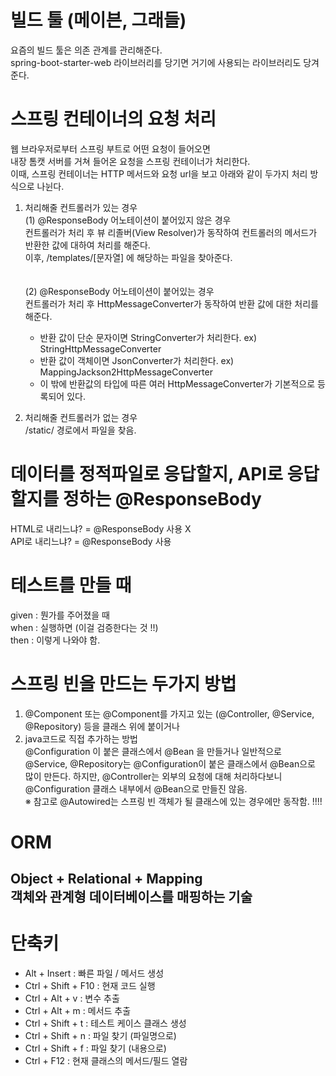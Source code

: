 # 빌드 툴 (메이븐, 그래들)
요즘의 빌드 툴은 의존 관계를 관리해준다.<br>
spring-boot-starter-web 라이브러리를 당기면 거기에 사용되는 라이브러리도 당겨준다.

# 스프링 컨테이너의 요청 처리 
웹 브라우저로부터 스프링 부트로 어떤 요청이 들어오면 <br>
내장 톰캣 서버를 거쳐 들어온 요청을 스프링 컨테이너가 처리한다. <br>
이때, 스프링 컨테이너는 HTTP 메서드와 요청 url을 보고 아래와 같이 두가지 처리 방식으로 나뉜다.

1) 처리해줄 컨트롤러가 있는 경우 <br>
   (1) @ResponseBody 어노테이션이 붙어있지 않은 경우 <br>
   컨트롤러가 처리 후 뷰 리졸버(View Resolver)가 동작하여 컨트롤러의 메서드가 반환한 값에 대하여 처리를 해준다. <br>
   이후, /templates/[문자열] 에 해당하는 파일을 찾아준다. <br>
   <br>   
   (2) @ResponseBody 어노테이션이 붙어있는 경우 <br>
   컨트롤러가 처리 후 HttpMessageConverter가 동작하여 반환 값에 대한 처리를 해준다. <br>
    - 반환 값이 단순 문자이면 StringConverter가 처리한다. ex) StringHttpMessageConverter
    - 반환 값이 객체이면 JsonConverter가 처리한다. ex) MappingJackson2HttpMessageConverter
    - 이 밖에 반환값의 타입에 따른 여러 HttpMessageConverter가 기본적으로 등록되어 있다.
    

2) 처리해줄 컨트롤러가 없는 경우 <br>
   /static/ 경로에서 파일을 찾음.

# 데이터를 정적파일로 응답할지, API로 응답할지를 정하는 @ResponseBody <br>
HTML로 내리느냐? = @ResponseBody 사용 X <br>
API로 내리느냐? = @ResponseBody 사용 <br>

# 테스트를 만들 때
given : 뭔가를 주어졌을 때 <br>
when : 실행하면 (이걸 검증한다는 것 !!) <br>
then : 이렇게 나와야 함. <br>

# 스프링 빈을 만드는 두가지 방법
1. @Component 또는 @Component를 가지고 있는 (@Controller, @Service, @Repository) 등을 클래스 위에 붙이거나 <br>
2. java코드로 직접 추가하는 방법 <br>
   @Configuration 이 붙은 클래스에서 @Bean 을 만들거나
일반적으로 @Service, @Repository는 @Configuration이 붙은 클래스에서 @Bean으로 많이 만든다.
하지만, @Controller는 외부의 요청에 대해 처리하다보니 @Configuration 클래스 내부에서 @Bean으로 만들진 않음. <br>
※ 참고로 @Autowired는 스프링 빈 객체가 될 클래스에 있는 경우에만 동작함. !!!!
   
# ORM
Object + Relational + Mapping <br>
객체와 관계형 데이터베이스를 매핑하는 기술
--- 
# 단축키
- Alt + Insert : 빠른 파일 / 메서드 생성
- Ctrl + Shift + F10 : 현재 코드 실행
- Ctrl + Alt + v : 변수 추출
- Ctrl + Alt + m : 메서드 추출
- Ctrl + Shift + t : 테스트 케이스 클래스 생성 
- Ctrl + Shift + n : 파일 찾기 (파일명으로)
- Ctrl + Shift + f : 파일 찾기 (내용으로)
- Ctrl + F12 : 현재 클래스의 메서드/필드 열람